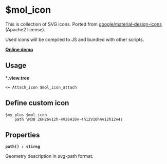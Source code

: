 # $mol_icon

This is collection of SVG icons. Ported from [google/material-design-icons](https://github.com/google/material-design-icons) (Apache2 license).

Used icons will be compiled to JS and bundled with other scripts.

**[Online demo](https://nin-jin.github.io/mol_icon/)**

## Usage

***.view.tree**

```tree
<= Attach_icon $mol_icon_attach
```

## Define custom icon

```
$my_plus $mol_icon
	path \M38 26H26v12h-4V26H10v-4h12V10h4v12h12v4z
```

## Properties

**`path() : stirng`**

Geometry description in svg-path format.

